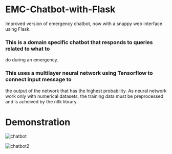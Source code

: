 # EMC-Chatbot-with-Flask
Improved version of emergency chatbot, now with a snappy web interface using Flask.

### This is a domain specific chatbot that responds to queries related to what to 
  do during an emergency.

### This uses a multilayer neural network using Tensorflow to connect input message to 
  the output of the network that has the highest probability.
  As neural network work only with numerical datasets, the training data must be preprocessed and 
  is acheived by the nltk library.

# Demonstration

  ![chatbot](https://github.com/raysumay02/EMC-Chatbot-with-Flask/assets/113779053/3005c715-9dd5-4b12-a2a9-1dbcb42cb13b)

  
![chatbot2](https://github.com/raysumay02/EMC-Chatbot-with-Flask/assets/113779053/76679c37-26bb-486e-ac36-aed631210e03)

